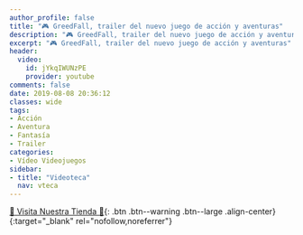 ```yaml
---
author_profile: false
title: "🎮 GreedFall, trailer del nuevo juego de acción y aventuras"
description: "🎮 GreedFall, trailer del nuevo juego de acción y aventuras"
excerpt: "🎮 GreedFall, trailer del nuevo juego de acción y aventuras"
header:
  video:
    id: jYkqIWUNzPE
    provider: youtube
comments: false
date: 2019-08-08 20:36:12
classes: wide
tags:
- Acción
- Aventura
- Fantasía
- Trailer
categories:
- Vídeo Videojuegos
sidebar:
- title: "Videoteca"
  nav: vteca
---
```


<script async src="https://pagead2.googlesyndication.com/pagead/js/adsbygoogle.js"></script>
<ins class="adsbygoogle"
     style="display:block; text-align:center;"
     data-ad-layout="in-article"
     data-ad-format="fluid"
     data-ad-client="ca-pub-9630764103400456"
     data-ad-slot="3229974124"></ins>
<script>
     (adsbygoogle = window.adsbygoogle || []).push({});
</script>

[🎁 Visita Nuestra Tienda 🎁](https://www.amazon.es/shop/cibercursos){: .btn .btn--warning .btn--large .align-center}{:target="_blank" rel="nofollow,noreferrer"}